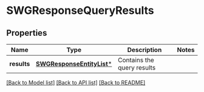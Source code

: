 # SWGResponseQueryResults

## Properties
Name | Type | Description | Notes
------------ | ------------- | ------------- | -------------
**results** | [**SWGResponseEntityList***](SWGResponseEntityList.md) | Contains the query results | 

[[Back to Model list]](../README.md#documentation-for-models) [[Back to API list]](../README.md#documentation-for-api-endpoints) [[Back to README]](../README.md)


